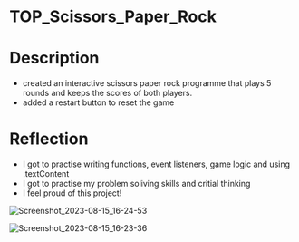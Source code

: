 # TOP_Scissors_Paper_Rock

# Description 

+ created an interactive scissors paper rock programme that plays 5 rounds and keeps the scores of both players. 
+ added a restart button to reset the game

# Reflection

+ I got to practise writing functions, event listeners, game logic and using .textContent
+ I got to practise my problem soliving skills and critial thinking
+ I feel proud of this project!

![Screenshot_2023-08-15_16-24-53](https://github.com/Psyren05/TOP_Scissors_Paper_Rock/assets/124075057/a77b4c53-a743-4f22-a6e8-981c9552bd9b)

![Screenshot_2023-08-15_16-23-36](https://github.com/Psyren05/TOP_Scissors_Paper_Rock/assets/124075057/aed98624-4e7b-4295-834f-06feb2c8ddba)
